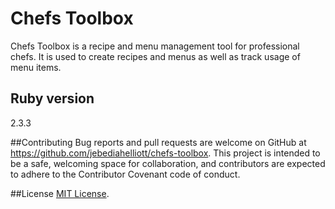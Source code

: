 # Chefs Toolbox

Chefs Toolbox is a recipe and menu management tool for professional chefs. It is used to create recipes and menus as well as track usage of menu items.

## Ruby version
  2.3.3

##Contributing
Bug reports and pull requests are welcome on GitHub at https://github.com/jebediahelliott/chefs-toolbox. This project is intended to be a safe, welcoming space for collaboration, and contributors are expected to adhere to the Contributor Covenant code of conduct.

##License
[MIT License](https://opensource.org/licenses/MIT).
